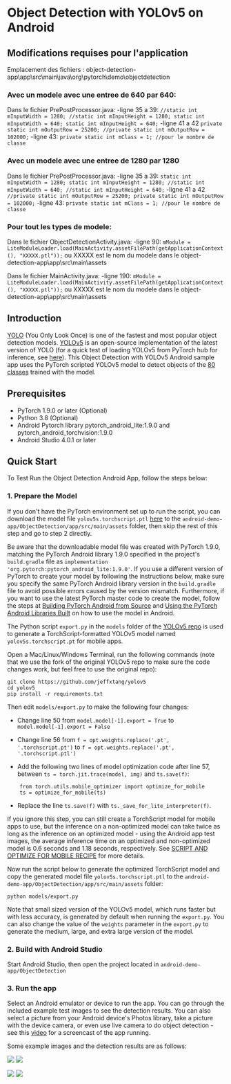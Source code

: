 # Object Detection with YOLOv5 on Android

## Modifications requises pour l'application

Emplacement des fichiers : object-detection-app\app\src\main\java\org\pytorch\demo\objectdetection
### Avec un modele avec une entree de 640 par 640:
Dans le fichier PrePostProcessor.java:
    -ligne 35 a 39:
        ```
        //static int mInputWidth = 1280;
        //static int mInputHeight = 1280;
        static int mInputWidth = 640;
        static int mInputHeight = 640;
        ```
    -ligne 41 a 42
        ```
        private static int mOutputRow = 25200;
        //private static int mOutputRow = 102000;
        ```
    -ligne 43:
        ```
        private static int mClass = 1; //pour le nombre de classe
        ```
        
 ### Avec un modele avec une entree de 1280 par 1280
 Dans le fichier PrePostProcessor.java:
    -ligne 35 a 39:
        ```
        static int mInputWidth = 1280;
        static int mInputHeight = 1280;
        //static int mInputWidth = 640;
        //static int mInputHeight = 640;
        ```
    -ligne 41 a 42
        ```
        //private static int mOutputRow = 25200;
        private static int mOutputRow = 102000;
        ```
    -ligne 43:
        ```
        private static int mClass = 1; //pour le nombre de classe
        ```
        
 ### Pour tout les types de modele:
 Dans le fichier ObjectDetectionActivity.java:
    -ligne 90:
        ```
        mModule = LiteModuleLoader.load(MainActivity.assetFilePath(getApplicationContext(),
                        "XXXXX.ptl"));
        ```
        ou XXXXX est le nom du modele dans le object-detection-app\app\src\main\assets
        
        
 Dans le fichier MainActivity.java:
    -ligne 190:
        ```
        mModule = LiteModuleLoader.load(MainActivity.assetFilePath(getApplicationContext(),
                        "XXXXX.ptl"));
        ```
        ou XXXXX est le nom du modele dans le object-detection-app\app\src\main\assets
        
        

## Introduction

[YOLO](https://pjreddie.com/darknet/yolo/) (You Only Look Once) is one of the fastest and most popular object detection models. [YOLOv5](https://github.com/ultralytics/yolov5) is an open-source implementation of the latest version of YOLO (for a quick test of loading YOLOv5 from PyTorch hub for inference, see [here](https://pytorch.org/hub/ultralytics_yolov5/#load-from-pytorch-hub)). This Object Detection with YOLOv5 Android sample app uses the PyTorch scripted YOLOv5 model to detect objects of the [80 classes](https://github.com/ultralytics/yolov5/blob/master/data/coco.yaml) trained with the model.

## Prerequisites

* PyTorch 1.9.0 or later (Optional)
* Python 3.8 (Optional)
* Android Pytorch library pytorch_android_lite:1.9.0 and pytorch_android_torchvision:1.9.0
* Android Studio 4.0.1 or later

## Quick Start

To Test Run the Object Detection Android App, follow the steps below:

### 1. Prepare the Model

If you don't have the PyTorch environment set up to run the script, you can download the model file `yolov5s.torchscript.ptl` [here](https://drive.google.com/u/1/uc?id=1_MF7NVi9Csm1lizoSCp1wCtUUUpuhwet&export=download) to the `android-demo-app/ObjectDetection/app/src/main/assets` folder, then skip the rest of this step and go to step 2 directly.

Be aware that the downloadable model file was created with PyTorch 1.9.0, matching the PyTorch Android library 1.9.0 specified in the project's `build.gradle` file as `implementation 'org.pytorch:pytorch_android_lite:1.9.0'`. If you use a different version of PyTorch to create your model by following the instructions below, make sure you specify the same PyTorch Android library version in the `build.gradle` file to avoid possible errors caused by the version mismatch. Furthermore, if you want to use the latest PyTorch master code to create the model, follow the steps at [Building PyTorch Android from Source](https://pytorch.org/mobile/android/#building-pytorch-android-from-source) and [Using the PyTorch Android Libraries Built](https://pytorch.org/mobile/android/#using-the-pytorch-android-libraries-built-from-source-or-nightly) on how to use the model in Android.

The Python script `export.py` in the `models` folder of the [YOLOv5 repo](https://github.com/ultralytics/yolov5) is used to generate a TorchScript-formatted YOLOv5 model named `yolov5s.torchscript.pt` for mobile apps.

Open a Mac/Linux/Windows Terminal, run the following commands (note that we use the fork of the original YOLOv5 repo to make sure the code changes work, but feel free to use the original repo):

```
git clone https://github.com/jeffxtang/yolov5
cd yolov5
pip install -r requirements.txt
```

Then edit `models/export.py` to make the following four changes:

* Change line 50 from `model.model[-1].export = True` to `model.model[-1].export = False`

* Change line 56 from `f = opt.weights.replace('.pt', '.torchscript.pt')` to `f = opt.weights.replace('.pt', '.torchscript.ptl')`

* Add the following two lines of model optimization code after line 57, between `ts = torch.jit.trace(model, img)` and `ts.save(f)`:

```
    from torch.utils.mobile_optimizer import optimize_for_mobile
    ts = optimize_for_mobile(ts)    
```

* Replace the line `ts.save(f)` with `ts._save_for_lite_interpreter(f)`.

If you ignore this step, you can still create a TorchScript model for mobile apps to use, but the inference on a non-optimized model can take twice as long as the inference on an optimized model - using the Android app test images, the average inference time on an optimized and non-optimized model is 0.6 seconds and 1.18 seconds, respectively. See [SCRIPT AND OPTIMIZE FOR MOBILE RECIPE](https://pytorch.org/tutorials/recipes/script_optimized.html) for more details.

Now run the script below to generate the optimized TorchScript model and copy the generated model file `yolov5s.torchscript.ptl` to the `android-demo-app/ObjectDetection/app/src/main/assets` folder:

```
python models/export.py
```

Note that small sized version of the YOLOv5 model, which runs faster but with less accuracy, is generated by default when running the `export.py`. You can also change the value of the `weights` parameter in the `export.py` to generate the medium, large, and extra large version of the model.

### 2. Build with Android Studio

Start Android Studio, then open the project located in `android-demo-app/ObjectDetection`

### 3. Run the app

Select an Android emulator or device to run the app. You can go through the included example test images to see the detection results. You can also select a picture from your Android device's Photos library, take a picture with the device camera, or even use live camera to do object detection - see this [video](https://drive.google.com/file/d/1-5AoRONUqZPZByM-fy0m7r8Ct11OnlIT/view) for a screencast of the app running.

Some example images and the detection results are as follows:

![](screenshot1.png)
![](screenshot2.png)

![](screenshot3.png)
![](screenshot4.png)
